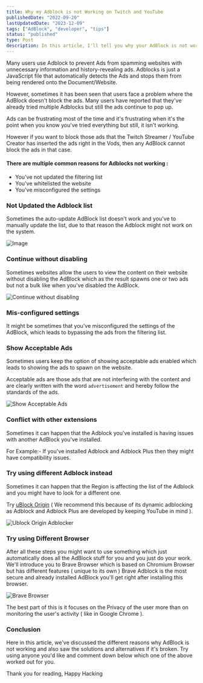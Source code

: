 ```yaml
---
title: Why my Adblock is not Working on Twitch and YouTube
publishedDate: "2022-09-20"
lastUpdatedDate: "2023-12-09"
tags: ["AdBlock", "developer", "tips"]
status: "published"
type: Post
description: In this article, I'll tell you why your AdBlock is not working on Twitch or YouTube
---
```


Many users use Adblock to prevent Ads from spamming websites with unnecessary information and history-revealing ads. Adblocks is just a JavaScript file that automatically detects the Ads and stops them from being rendered onto the Document/Website.

However, sometimes it has been seen that users face a problem where the AdBlock doesn't block the ads. Many users have reported that they've already tried multiple Adblocks but still the ads continue to pop up.

Ads can be frustrating most of the time and it's frustrating when it's the point when you know you've tried everything but still, it isn't working.

However if you want to block those ads that the Twitch Streamer / YouTube Creator has inserted the ads right in the Vods, then any AdBlock cannot block the ads in that case.

#### There are multiple common reasons for Adblocks not working :

- You've not updated the filtering list
- You've whitelisted the website
- You've misconfigured the settings

### Not Updated the Adblock list

Sometimes the auto-update AdBlock list doesn't work and you've to manually update the list, due to that reason the Adblock might not work on the system.

![Image](/public/static/codedamn-assets/filter-list.PNG)

### Continue without disabling

Sometimes websites allow the users to view the content on their website without disabling the AdBlock which as the result spawns one or two ads but not a bulk like when you've disabled the AdBlock.

![Continue without disabling](/public/static/codedamn-assets/continue-without-disabling.PNG)

### Mis-configured settings

It might be sometimes that you've misconfigured the settings of the AdBlock, which leads to bypassing the ads from the filtering list.

### Show Acceptable Ads

Sometimes users keep the option of showing acceptable ads enabled which leads to showing the ads to spawn on the website.

Acceptable ads are those ads that are not interfering with the content and are clearly written with the word `advertisement` and hereby follow the standards of the ads.

![Show Acceptable Ads](/public/static/codedamn-assets/show-acceptable-ads.PNG)

### Conflict with other extensions

Sometimes it can happen that the Adblock you've installed is having issues with another AdBlock you've installed.

For Example:- If you've installed Adblock and Adblock Plus then they might have compatibility issues.

### Try using different Adblock instead

Sometimes it can happen that the Region is affecting the list of the Adblock and you might have to look for a different one.

Try [uBlock Origin](https://microsoftedge.microsoft.com/addons/detail/ublock-origin/odfafepnkmbhccpbejgmiehpchacaeak?hl=en-US) ( We recommend this because of its dynamic adblocking as Adblock and Adblock Plus are developed by keeping YouTube in mind ).

![Ublock Origin Adblocker](/public/static/codedamn-assets/different-adblock.PNG)

### Try using Different Browser

After all these steps you might want to use something which just automatically does all the AdBlock stuff for you and you just do your work. We'll introduce you to Brave Browser which is based on Chromium Browser but has different features ( unique to its own ) Brave Adblock is the most secure and already installed AdBlock you'll get right after installing this browser.

![Brave Browser](/public/static/codedamn-assets/brave-browser.PNG)

The best part of this is it focuses on the Privacy of the user more than on monitoring the user's activity ( like in Google Chrome ).

### Conclusion

Here in this article, we've discussed the different reasons why AdBlock is not working and also saw the solutions and alternatives if it's broken. Try using anyone you'd like and comment down below which one of the above worked out for you.

Thank you for reading,
Happy Hacking
